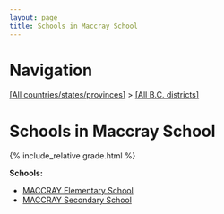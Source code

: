 ```yaml
---
layout: page
title: Schools in Maccray School
---
```

# Navigation

[[All countries/states/provinces]](../..) > [[All B.C. districts]](..)

# Schools in Maccray School

{% include_relative grade.html %}

**Schools:**

- [MACCRAY Elementary School](MACCRAY_Elementary_School.md)
- [MACCRAY Secondary School](MACCRAY_Secondary_School.md)
